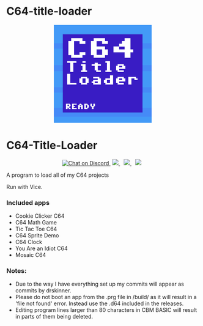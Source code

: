 # C64-title-loader
<p align="center">
<img src="https://github.com/IanSkinner1982/C64-title-loader/blob/master/Loader%20icon.png"/>
<h1>C64-Title-Loader</h1>

<p align="center">

<a href="https://discord.com/invite/kJac2ty">
        <img src="https://img.shields.io/discord/704065693246685225?color=purple&label=Discord&logo=Discord&style=plastic"
            alt="Chat on Discord">
</a>
<a href="https://www.youtube.com/channel/UCjbecKNosrmUgRIOqU0UxCw/" style="padding-left: 5px; padding-right: 5px;">
		<img src="https://img.shields.io/badge/YouTube-Channel-red.svg" height="20">
</a>
<a href="https://gbatemp.net/download/c64-title-loader.36565/" style="padding-left: 5px; padding-right: 5px;">
		<img src="https://img.shields.io/badge/GBAtemp-Link-blue.svg" height="20">
</a>
<a href="https://github.com/IanSkinner1982/C64-Title-Loader/" style="padding-left: 5px; padding-right: 5px;">
		<img src="https://img.shields.io/github/downloads/IanSkinner1982/C64-Title-Loader/total?color=Green&label=Downloads&logo=Github" height="20">
</a>
</p>


A program to load all of my C64 projects

Run with Vice.

### Included apps
- Cookie Clicker C64
- C64 Math Game
- Tic Tac Toe C64
- C64 Sprite Demo
- C64 Clock
- You Are an Idiot C64
- Mosaic C64
### Notes: 

- Due to the way I have everything set up my commits will appear as commits by drskinner.
- Please do not boot an app from the .prg file in /build/ as it will result in a 'file not found' error. Instead use the .d64 included in the releases.
- Editing program lines larger than 80 characters in CBM BASIC will result in parts of them being deleted. 